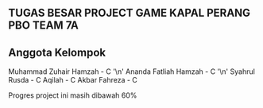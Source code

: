 ## TUGAS BESAR PROJECT GAME KAPAL PERANG PBO TEAM 7A

## Anggota Kelompok

Muhammad Zuhair Hamzah - C '\n'
Ananda Fatliah Hamzah - C  '\n'
Syahrul Rusda - C
Aqilah - C
Akbar Fahreza - C

Progres project ini masih dibawah 60%
